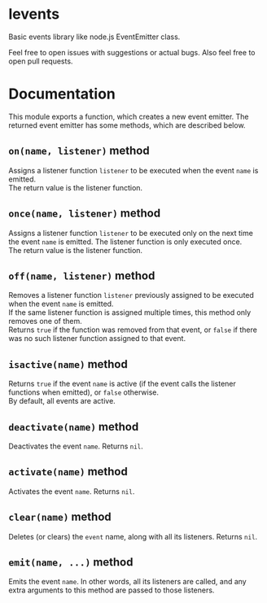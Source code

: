 # levents

Basic events library like node.js EventEmitter class.

Feel free to open issues with suggestions or actual bugs. Also feel free to open pull requests.

# Documentation

This module exports a function, which creates a new event emitter. The returned event emitter has some methods, which are described below.

## `on(name, listener)` method

Assigns a listener function `listener` to be executed when the event `name` is emitted.<br>
The return value is the listener function.

## `once(name, listener)` method

Assigns a listener function `listener` to be executed only on the next time the event `name` is emitted. The listener function is only executed once.<br>
The return value is the listener function.

## `off(name, listener)` method

Removes a listener function `listener` previously assigned to be executed when the event `name` is emitted.<br>
If the same listener function is assigned multiple times, this method only removes one of them.<br>
Returns `true` if the function was removed from that event, or `false` if there was no such listener function assigned to that event.

## `isactive(name)` method

Returns `true` if the event `name` is active (if the event calls the listener functions when emitted), or `false` otherwise.<br>
By default, all events are active.

## `deactivate(name)` method

Deactivates the event `name`. Returns `nil`.

## `activate(name)` method

Activates the event `name`. Returns `nil`.

## `clear(name)` method

Deletes (or clears) the `event` name, along with all its listeners. Returns `nil`.

## `emit(name, ...)` method

Emits the event `name`. In other words, all its listeners are called, and any extra arguments to this method are passed to those listeners.